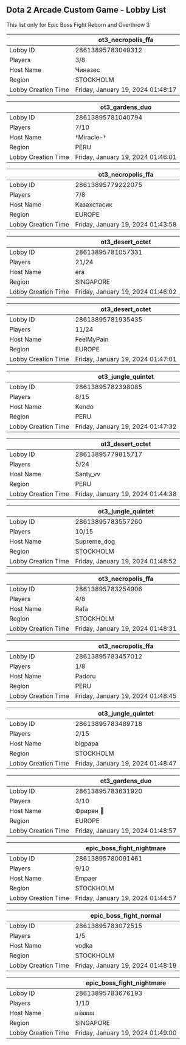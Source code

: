 ## Dota 2 Arcade Custom Game - Lobby List

This list only for Epic Boss Fight Reborn and Overthrow 3

|  | ot3_necropolis_ffa |
| ------ | ------ |
| Lobby ID | 28613895783049312 |
| Players | 3/8 |
| Host Name | Чиназес |
| Region | STOCKHOLM |
| Lobby Creation Time | Friday, January 19, 2024 01:48:17 |


|  | ot3_gardens_duo |
| ------ | ------ |
| Lobby ID | 28613895781040794 |
| Players | 7/10 |
| Host Name | †Miracle-† |
| Region | PERU |
| Lobby Creation Time | Friday, January 19, 2024 01:46:01 |


|  | ot3_necropolis_ffa |
| ------ | ------ |
| Lobby ID | 28613895779222075 |
| Players | 7/8 |
| Host Name | Казахстасик |
| Region | EUROPE |
| Lobby Creation Time | Friday, January 19, 2024 01:43:58 |


|  | ot3_desert_octet |
| ------ | ------ |
| Lobby ID | 28613895781057331 |
| Players | 21/24 |
| Host Name | era |
| Region | SINGAPORE |
| Lobby Creation Time | Friday, January 19, 2024 01:46:02 |


|  | ot3_desert_octet |
| ------ | ------ |
| Lobby ID | 28613895781935435 |
| Players | 11/24 |
| Host Name | FeelMyPain |
| Region | EUROPE |
| Lobby Creation Time | Friday, January 19, 2024 01:47:01 |


|  | ot3_jungle_quintet |
| ------ | ------ |
| Lobby ID | 28613895782398085 |
| Players | 8/15 |
| Host Name | Kendo |
| Region | PERU |
| Lobby Creation Time | Friday, January 19, 2024 01:47:32 |


|  | ot3_desert_octet |
| ------ | ------ |
| Lobby ID | 28613895779815717 |
| Players | 5/24 |
| Host Name | Santy_vv |
| Region | PERU |
| Lobby Creation Time | Friday, January 19, 2024 01:44:38 |


|  | ot3_jungle_quintet |
| ------ | ------ |
| Lobby ID | 28613895783557260 |
| Players | 10/15 |
| Host Name | Supreme_dog |
| Region | STOCKHOLM |
| Lobby Creation Time | Friday, January 19, 2024 01:48:52 |


|  | ot3_necropolis_ffa |
| ------ | ------ |
| Lobby ID | 28613895783254906 |
| Players | 4/8 |
| Host Name | Rafa |
| Region | STOCKHOLM |
| Lobby Creation Time | Friday, January 19, 2024 01:48:31 |


|  | ot3_necropolis_ffa |
| ------ | ------ |
| Lobby ID | 28613895783457012 |
| Players | 1/8 |
| Host Name | Padoru |
| Region | PERU |
| Lobby Creation Time | Friday, January 19, 2024 01:48:45 |


|  | ot3_jungle_quintet |
| ------ | ------ |
| Lobby ID | 28613895783489718 |
| Players | 2/15 |
| Host Name | bigpapa |
| Region | STOCKHOLM |
| Lobby Creation Time | Friday, January 19, 2024 01:48:47 |


|  | ot3_gardens_duo |
| ------ | ------ |
| Lobby ID | 28613895783631920 |
| Players | 3/10 |
| Host Name | Фрирен 🌙 |
| Region | EUROPE |
| Lobby Creation Time | Friday, January 19, 2024 01:48:57 |


|  | epic_boss_fight_nightmare |
| ------ | ------ |
| Lobby ID | 28613895780091461 |
| Players | 9/10 |
| Host Name | Empaer |
| Region | STOCKHOLM |
| Lobby Creation Time | Friday, January 19, 2024 01:44:57 |


|  | epic_boss_fight_normal |
| ------ | ------ |
| Lobby ID | 28613895783072515 |
| Players | 1/5 |
| Host Name | vodka |
| Region | STOCKHOLM |
| Lobby Creation Time | Friday, January 19, 2024 01:48:19 |


|  | epic_boss_fight_nightmare |
| ------ | ------ |
| Lobby ID | 28613895783676193 |
| Players | 1/10 |
| Host Name | แง่มมมม |
| Region | SINGAPORE |
| Lobby Creation Time | Friday, January 19, 2024 01:49:00 |


